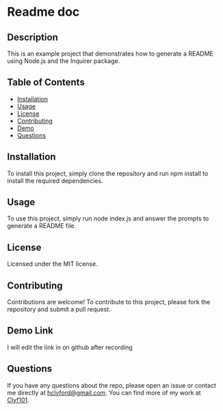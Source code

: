 
# Readme doc

## Description
This is an example project that demonstrates how to generate a README using Node.js and the Inquirer package.

## Table of Contents
- [Installation](#installation)
- [Usage](#usage)
- [License](#license)
- [Contributing](#contributing)
- [Demo](#demo)
- [Questions](#questions)

## Installation
To install this project, simply clone the repository and run npm install to install the required dependencies.

## Usage
To use this project, simply run node index.js and answer the prompts to generate a README file.

## License
Licensed under the MIT license.

## Contributing
Contributions are welcome! To contribute to this project, please fork the repository and submit a pull request.

## Demo Link
I will edit the link in on github after recording

## Questions
If you have any questions about the repo, please open an issue or contact me directly at hclyford@gmail.com. You can find more of my work at [Clyf101](https://github.com/Clyf101).
